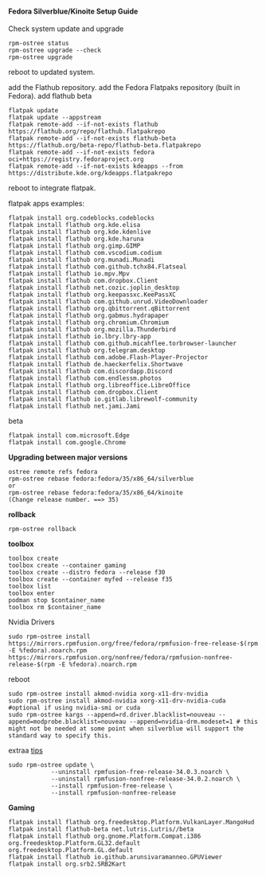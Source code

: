 #### Fedora Silverblue/Kinoite Setup Guide

Check system update and upgrade
```
rpm-ostree status
rpm-ostree upgrade --check
rpm-ostree upgrade
```
reboot to updated system.

add the Flathub repository. add the Fedora Flatpaks repository (built in Fedora). add flathub beta
```
flatpak update
flatpak update --appstream
flatpak remote-add --if-not-exists flathub https://flathub.org/repo/flathub.flatpakrepo
flatpak remote-add --if-not-exists flathub-beta https://flathub.org/beta-repo/flathub-beta.flatpakrepo
flatpak remote-add --if-not-exists fedora oci+https://registry.fedoraproject.org
flatpak remote-add --if-not-exists kdeapps --from https://distribute.kde.org/kdeapps.flatpakrepo
```
reboot to integrate flatpak.

flatpak apps examples:
```
flatpak install org.codeblocks.codeblocks
flatpak install flathub org.kde.elisa
flatpak install flathub org.kde.kdenlive
flatpak install flathub org.kde.haruna
flatpak install flathub org.gimp.GIMP
flatpak install flathub com.vscodium.codium
flatpak install flathub org.munadi.Munadi
flatpak install flathub com.github.tchx84.Flatseal
flatpak install flathub io.mpv.Mpv
flatpak install flathub com.dropbox.Client
flatpak install flathub net.cozic.joplin_desktop
flatpak install flathub org.keepassxc.KeePassXC
flatpak install flathub com.github.unrud.VideoDownloader
flatpak install flathub org.qbittorrent.qBittorrent
flatpak install flathub org.gabmus.hydrapaper
flatpak install flathub org.chromium.Chromium
flatpak install flathub org.mozilla.Thunderbird
flatpak install flathub io.lbry.lbry-app
flatpak install flathub com.github.micahflee.torbrowser-launcher
flatpak install flathub org.telegram.desktop
flatpak install flathub com.adobe.Flash-Player-Projector
flatpak install flathub de.haeckerfelix.Shortwave
flatpak install flathub com.discordapp.Discord
flatpak install flathub com.endlessm.photos
flatpak install flathub org.libreoffice.LibreOffice
flatpak install flathub com.dropbox.Client
flatpak install flathub io.gitlab.librewolf-community
flatpak install flathub net.jami.Jami
```
beta
```
flatpak install com.microsoft.Edge
flatpak install com.google.Chrome
```

**Upgrading between major versions**
```
ostree remote refs fedora
rpm-ostree rebase fedora:fedora/35/x86_64/silverblue
or
rpm-ostree rebase fedora:fedora/35/x86_64/kinoite
(Change release number. ==> 35)
```
**rollback**
```
rpm-ostree rollback
```
**toolbox**
```
toolbox create
toolbox create --container gaming
toolbox create --distro fedora --release f30
toolbox create --container myfed --release f35
toolbox list
toolbox enter
podman stop $container_name
toolbox rm $container_name
```

Nvidia Drivers
```
sudo rpm-ostree install https://mirrors.rpmfusion.org/free/fedora/rpmfusion-free-release-$(rpm -E %fedora).noarch.rpm https://mirrors.rpmfusion.org/nonfree/fedora/rpmfusion-nonfree-release-$(rpm -E %fedora).noarch.rpm
```
reboot
```
sudo rpm-ostree install akmod-nvidia xorg-x11-drv-nvidia
sudo rpm-ostree install akmod-nvidia xorg-x11-drv-nvidia-cuda #optional if using nvidia-smi or cuda
sudo rpm-ostree kargs --append=rd.driver.blacklist=nouveau --append=modprobe.blacklist=nouveau --append=nvidia-drm.modeset=1 # this might not be needed at some point when silverblue will support the standard way to specify this.
```
extraa [tips](https://discussion.fedoraproject.org/t/simplifying-updates-for-rpm-fusion-packages-and-other-packages-shipping-their-own-rpm-repos/30364http:// "tip")
```
sudo rpm-ostree update \
            --uninstall rpmfusion-free-release-34.0.3.noarch \
            --uninstall rpmfusion-nonfree-release-34.0.2.noarch \
            --install rpmfusion-free-release \
            --install rpmfusion-nonfree-release
```

**Gaming**
```
flatpak install flathub org.freedesktop.Platform.VulkanLayer.MangoHud
flatpak install flathub-beta net.lutris.Lutris//beta
flatpak install flathub org.gnome.Platform.Compat.i386 org.freedesktop.Platform.GL32.default org.freedesktop.Platform.GL.default
flatpak install flathub io.github.arunsivaramanneo.GPUViewer
flatpak install org.srb2.SRB2Kart
```















